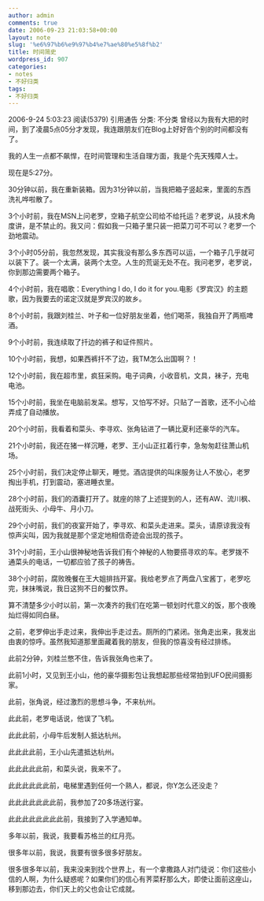 ```yaml
---
author: admin
comments: true
date: 2006-09-23 21:03:58+00:00
layout: note
slug: '%e6%97%b6%e9%97%b4%e7%ae%80%e5%8f%b2'
title: 时间简史
wordpress_id: 907
categories:
- notes
- 不好归类
tags:
- 不好归类
---
```


2006-9-24 5:03:23 阅读(5379) 引用通告 分类: 不分类
曾经以为我有大把的时间，到了凌晨5点05分才发现，我连跟朋友们在Blog上好好告个别的时间都没有了。

我的人生一点都不飙悍，在时间管理和生活自理方面，我是个先天残障人士。

现在是5:27分。

30分钟以前，我在重新装箱。因为31分钟以前，当我把箱子竖起来，里面的东西洗礼哗啦散了。

3个小时前，我在MSN上问老罗，空箱子航空公司给不给托运？老罗说，从技术角度讲，是不禁止的。我又问：假如我一只箱子里只装一把菜刀可不可以？老罗一个劲地震动。

3个小时05分前，我忽然发现，其实我没有那么多东西可以运，一个箱子几乎就可以装下了。装一个太满，装两个太空。人生的荒诞无处不在。我问老罗，老罗说，你到那边需要两个箱子。

4个小时前，我在唱歌：Everything I do, I do it for you.电影《罗宾汉》的主题歌，因为我要去的诺定汉就是罗宾汉的故乡。

8个小时前，我跟刘桂兰、叶子和一位好朋友坐着，他们喝茶，我独自开了两瓶啤酒。

9个小时前，我连续取了扦边的裤子和证件照片。

10个小时前，我想，如果西裤扦不了边，我TM怎么出国啊？！

12个小时前，我在超市里，疯狂采购。电子词典，小收音机，文具，袜子，充电电池。

15个小时前，我坐在电脑前发呆。想写，又怕写不好。只贴了一首歌，还不小心给弄成了自动播放。

20个小时前，我看着和菜头、李寻欢、张角钻进了一辆比夏利还豪华的汽车。

21个小时前，我还在猪一样沉睡，老罗、王小山正扛着行李，急匆匆赶往萧山机场。

25个小时前，我们决定停止聊天，睡觉。酒店提供的叫床服务让人不放心，老罗掏出手机，打到震动，塞进睡衣里。

28个小时前，我们的酒囊打开了。就座的除了上述提到的人，还有AW、流川枫、战死街头、小母牛、月小刀。

29个小时前，我们的夜宴开始了，李寻欢、和菜头走进来。菜头，请原谅我没有惊声尖叫，因为我就是那个坚定地相信奇迹会出现的孩子。

31个小时前，王小山很神秘地告诉我们有个神秘的人物要搭寻欢的车。老罗拨不通菜头的电话，一切都应验了孩子的祷告。

38个小时前，腐败晚餐在王大姐排挡开宴。我给老罗点了两盘八宝酱丁，老罗吃完，抹抹嘴说，我日这狗不日的餐饮界。

算不清楚多少小时以前，第一次凑齐的我们在吃第一顿划时代意义的饭，那个夜晚灿烂得如同白昼。

之前，老罗伸出手走过来，我伸出手走过去。厕所的门紧闭。张角走出来，我发出由衷的惊呼。虽然我知道那里面藏着我的朋友，但我的惊喜没有经过排练。

此前2分钟，刘桂兰憋不住，告诉我张角也来了。

此前1小时，又见到王小山，他的豪华摄影包让我想起那些经常拍到UFO民间摄影家。

此前，张角说，经过激烈的思想斗争，不来杭州。

此此前，老罗电话说，他误了飞机。

此此此前，小母牛后发制人抵达杭州。

此此此此前，王小山先遣抵达杭州。

此此此此此前，和菜头说，我来不了。

此此此此此此前，电梯里遇到任何一个熟人，都说，你Y怎么还没走？

此此此此此此此前，我参加了20多场送行宴。

此此此此此此此此前，我接到了入学通知单。

多年以前，我说，我要看苏格兰的红月亮。

很多年以前，我说，我要有很多很多好朋友。

很多很多年以前，我来没来到找个世界上，有一个拿撒路人对门徒说：你们这些小信的人啊，为什么疑惑呢？如果你们的信心有荠菜籽那么大，即使让面前这座山，移到那边去，你们天上的父也会让它成就。

